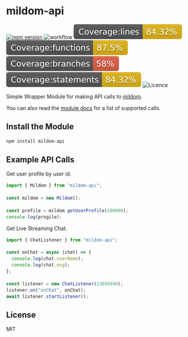 # mildom-api

[![npm version](https://flat.badgen.net/npm/v/mildom-api)](https://www.npmjs.com/package/mildom-api)
![workflow](https://github.com/yushin-ito/mildom-api/actions/workflows/node.js.yml/badge.svg)
![Coverage:lines](coverage/badge-lines.svg)
![Coverage:functions](coverage/badge-functions.svg)
![Coverage:branches](coverage/badge-branches.svg)
![Coverage:statements](coverage/badge-statements.svg)
![Licence](https://img.shields.io/badge/license-MIT-blue.svg?maxAge=43200)

Simple Wrapper Module for making API calls to [mildom](https://www.mildom.com).

You can also read the [module docs](https://github.com/yushin-ito/mildom/wiki) for a list of supported calls.

## Install the Module

```bash
npm install mildom-api
```

## Example API Calls

Get user profile by user id.

```js
import { Mildom } from "mildom-api";

const mildom = new Mildom();

const profile = mildom.getUserProfile(100000);
console.log(progile);
```

Get Live Streaming Chat.

```js
import { ChatListener } from "mildom-api";

const onChat = async (chat) => {
  console.log(chat.userName);
  console.log(chat.msg);
};

const listener = new ChatListener(13650940);
listener.on("onChat", onChat);
await listener.startListener();
```

## License

MIT
